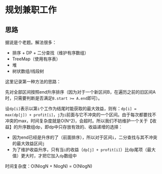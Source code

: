 # 规划兼职工作

## 思路

据说是个老题。解法很多：

- 排序 + DP + 二分查找（维护有序数组）
- TreeMap（使用有序表）
- 堆
- 树状数组/线段树

这里记录第一种方法的思路：

先对全部区间按照end升序排序（因为对于一个新区间B，在遍历之前的旧区间A时，只需要判断是否满足`B.start >= A.end`即可）。

设`dp[i]`表示以第`i`个工作为结尾时能获取的最大效益，则有：`dp[i] = max(dp[j]) + profit[i]`，`j`为`i`前面与它不冲突的一个区间。由于每次都要找不冲突的max，时间复杂度就是O(N^2)，会超时。所以我们不妨维护一个关于【收益】的升序数组dp，即dp中只存放有效的、收益递增的选择：

- 因为end已经是升序的了（前面排序），所以对于区间`i`，二分查找与其不冲突的最大效益区间`j`
- 为了维护收益升序，只有当`i`的收益（`dp[j] + profit[i]`）比dp尾项（最大值）更大时，才把它加入`dp`数组中

时间复杂度：O(NlogN + NlogN) = O(NlogN)
